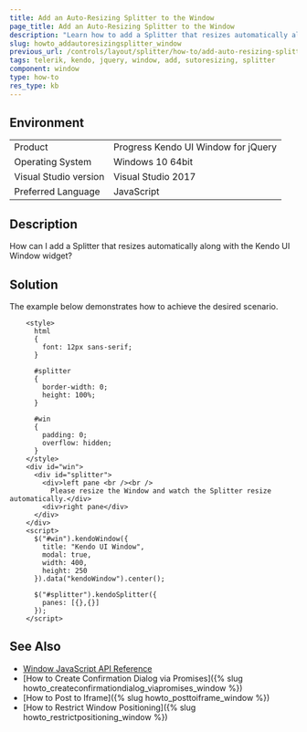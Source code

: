 ```yaml
---
title: Add an Auto-Resizing Splitter to the Window
page_title: Add an Auto-Resizing Splitter to the Window
description: "Learn how to add a Splitter that resizes automatically along with the Kendo UI for jQuery Window."
slug: howto_addautoresizingsplitter_window
previous_url: /controls/layout/splitter/how-to/add-auto-resizing-splitter-to-window, /controls/layout/window/how-to/add-auto-resizing-splitter
tags: telerik, kendo, jquery, window, add, sutoresizing, splitter
component: window
type: how-to
res_type: kb
---
```


## Environment

<table>
 <tr>
  <td>Product</td>
  <td>Progress Kendo UI Window for jQuery</td>
 </tr>
 <tr>
  <td>Operating System</td>
  <td>Windows 10 64bit</td>
 </tr>
 <tr>
  <td>Visual Studio version</td>
  <td>Visual Studio 2017</td>
 </tr>
 <tr>
  <td>Preferred Language</td>
  <td>JavaScript</td>
 </tr>
</table>

## Description

How can I add a Splitter that resizes automatically along with the Kendo UI Window widget?

## Solution

The example below demonstrates how to achieve the desired scenario.


```dojo
    <style>
      html
      {
        font: 12px sans-serif;
      }

      #splitter
      {
        border-width: 0;
        height: 100%;
      }

      #win
      {
        padding: 0;
        overflow: hidden;
      }
    </style>
    <div id="win">
      <div id="splitter">
        <div>left pane <br /><br />
          Please resize the Window and watch the Splitter resize automatically.</div>
        <div>right pane</div>
      </div>
    </div>
    <script>
      $("#win").kendoWindow({
        title: "Kendo UI Window",
        modal: true,
        width: 400,
        height: 250
      }).data("kendoWindow").center();

      $("#splitter").kendoSplitter({
        panes: [{},{}]
      });
    </script>
```

## See Also

* [Window JavaScript API Reference](/api/javascript/ui/window)
* [How to Create Confirmation Dialog via Promises]({% slug howto_createconfirmationdialog_viapromises_window %})
* [How to Post to Iframe]({% slug howto_posttoiframe_window %})
* [How to Restrict Window Positioning]({% slug howto_restrictpositioning_window %})
